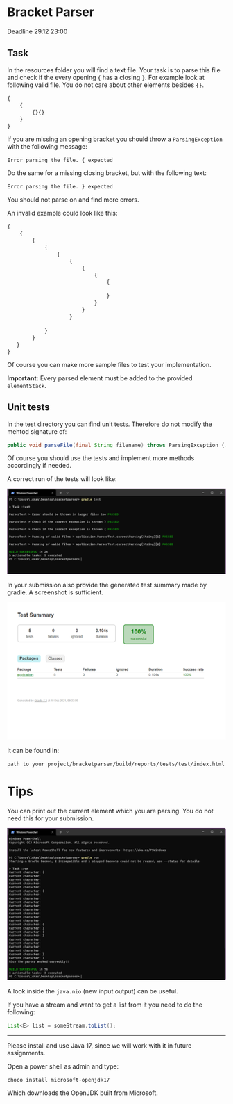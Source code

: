 # Bracket Parser
Deadline 29.12 23:00

## Task
In the resources folder you will find a text file. Your task is to parse this file and check if the 
every opening `{` has a closing `}`. For example look at
following valid file. You do not care about other elements besides `{}`.
~~~
{
    {
        {}{}
    }
}
~~~

If you are missing an opening bracket you should throw a `ParsingException` with the following message:

~~~
Error parsing the file. { expected
~~~

Do the same for a missing closing bracket, but with the following text:

~~~
Error parsing the file. } expected
~~~

You should not parse on and find more errors.

An invalid example could look like this:

~~~
{
    {
        {
            {
                {
                    {
                        {
                            {
                                {

                                }
                            }
                        }
                    }

            }
        }
   }
}
~~~

Of course you can make more sample files to test your implementation.

**Important:** Every parsed element must be added to the provided `elementStack`.

## Unit tests

In the test directory you can find unit tests. Therefore do not modify 
the mehtod signature of:

~~~java
public void parseFile(final String filename) throws ParsingException {...}
~~~

Of course you should use the tests and implement more methods accordingly
if needed.

A correct run of the tests will look like:

![correct tests](./assignment_images/tests.png)

In your submission also provide the generated test summary made by gradle.
A screenshot is sufficient.

![test summary](./assignment_images/stats.png)

It can be found in:

~~~
path to your project/bracketparser/build/reports/tests/test/index.html
~~~

# Tips
You can print out the current element which you are parsing. You do not
need this for your submission.

![parsing](./assignment_images/run.png)

A look inside the `java.nio` (new input output) can be useful.

If you have a stream and want to get a list from it you need to do
the following:

~~~java
List<E> list = someStream.toList();
~~~

---
Please install and use Java 17, since we will work with it in future 
assignments.

Open a power shell as admin and type:

~~~shell
choco install microsoft-openjdk17
~~~

Which downloads the OpenJDK built from Microsoft.

